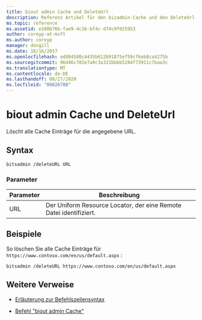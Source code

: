 ```yaml
---
title: biout admin Cache und DeleteUrl
description: Referenz Artikel für den bizadmin-Cache und den DeleteUrl-Befehl, der alle Cache Einträge für die angegebene URL löscht.
ms.topic: reference
ms.assetid: e108b76b-fae9-4c16-bf4c-d74c9f025953
author: coreyp-at-msft
ms.author: coreyp
manager: dongill
ms.date: 10/16/2017
ms.openlocfilehash: ed804580c4435b612b91875ef59cf6eb8ca4275b
ms.sourcegitcommit: 96d46c702e7a9c3a321bbbb5284f73911c7baa3c
ms.translationtype: MT
ms.contentlocale: de-DE
ms.lasthandoff: 08/27/2020
ms.locfileid: "89026708"
---
```

# <a name="bitsadmin-cache-and-deleteurl"></a>biout admin Cache und DeleteUrl

Löscht alle Cache Einträge für die angegebene URL.

## <a name="syntax"></a>Syntax

```
bitsadmin /deleteURL URL
```

### <a name="parameters"></a>Parameter

| Parameter | Beschreibung |
| -------------- | -------------- |
| URL | Der Uniform Resource Locator, der eine Remote Datei identifiziert. |

## <a name="examples"></a>Beispiele

So löschen Sie alle Cache Einträge für `https://www.contoso.com/en/us/default.aspx` :

```
bitsadmin /deleteURL https://www.contoso.com/en/us/default.aspx
```

## <a name="additional-references"></a>Weitere Verweise

- [Erläuterung zur Befehlszeilensyntax](command-line-syntax-key.md)

- [Befehl "biout admin Cache"](bitsadmin-cache.md)
